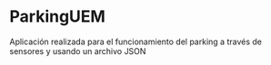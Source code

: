 # ParkingUEM
Aplicación realizada para el funcionamiento del parking a través de sensores y usando un archivo JSON
